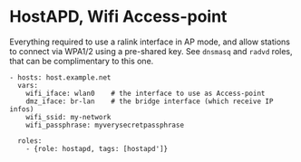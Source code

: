 HostAPD, Wifi Access-point
==========================

Everything required to use a ralink interface in AP mode, and allow stations to
connect via WPA1/2 using a pre-shared key. See `dnsmasq` and `radvd` roles, that
can be complimentary to this one.

    - hosts: host.example.net
      vars:
        wifi_iface: wlan0    # the interface to use as Access-point
        dmz_iface: br-lan    # the bridge interface (which receive IP infos)
        wifi_ssid: my-network
        wifi_passphrase: myverysecretpassphrase

      roles:
        - {role: hostapd, tags: [hostapd']}
